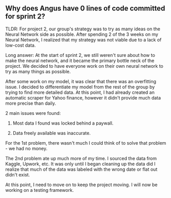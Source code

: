 ## Why does Angus have 0 lines of code committed for sprint 2?

TLDR: For project 2, our group's strategy was to try as many ideas on the Neural Network side as possible. After spending 2 of the 3 weeks on my Neural Network, I realized that my strategy was not viable due to a lack of low-cost data.

Long answer: At the start of sprint 2, we still weren't sure about how to make the neural network, and it became the primary bottle neck of the project. We decided to have everyone work on their own neural network to try as many things as possible. 

After some work on my model, it was clear that there was an overfitting issue. I decided to differentiate my model from the rest of the group by trying to find more detailed data. At this point, I had already created an automatic scraper for Yahoo finance, however it didn't provide much data more precise than daily.

2 main issues were found:

1. Most data I found was locked behind a paywall.

2. Data freely available was inaccurate.

For the 1st problem, there wasn't much I could think of to solve that problem - we had no money.

The 2nd problem ate up much more of my time. I sourced the data from Kaggle, Upwork, etc. It was only until I began cleaning up the data did I realize that much of the data was labeled with the wrong date or flat out didn't exist.

At this point, I need to move on to keep the project moving. I will now be working on a testing framework.
